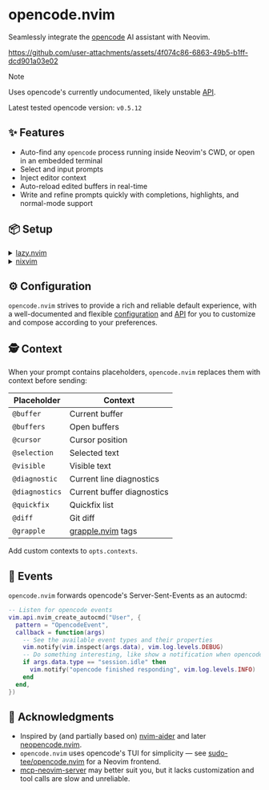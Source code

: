 # opencode.nvim

Seamlessly integrate the [opencode](https://github.com/sst/opencode) AI assistant with Neovim.

https://github.com/user-attachments/assets/4f074c86-6863-49b5-b1ff-dcd901a03e02

> [!NOTE]
> Uses opencode's currently undocumented, likely unstable [API](https://github.com/sst/opencode/blob/dev/packages/opencode/src/server/server.ts).
>
> Latest tested opencode version: `v0.5.12`

## ✨ Features

- Auto-find any `opencode` process running inside Neovim's CWD, or open in an embedded terminal
- Select and input prompts
- Inject editor context
- Auto-reload edited buffers in real-time
- Write and refine prompts quickly with completions, highlights, and normal-mode support

## 📦 Setup

<details>
<summary><a href="https://github.com/folke/lazy.nvim">lazy.nvim</a></summary>

```lua
{
  'NickvanDyke/opencode.nvim',
  dependencies = {
    -- Recommended for better prompt input, and required to use opencode.nvim's embedded terminal. Otherwise optional.
    { 'folke/snacks.nvim', opts = { input = { enabled = true } } },
  },
  ---@type opencode.Opts
  opts = {
    -- Your configuration, if any
  },
  keys = {
    -- Recommended keymaps
    { '<leader>oA', function() require('opencode').ask() end, desc = 'Ask opencode', },
    { '<leader>oa', function() require('opencode').ask('@cursor: ') end, desc = 'Ask opencode about this', mode = 'n', },
    { '<leader>oa', function() require('opencode').ask('@selection: ') end, desc = 'Ask opencode about selection', mode = 'v', },
    { '<leader>ot', function() require('opencode').toggle() end, desc = 'Toggle embedded opencode', },
    { '<leader>on', function() require('opencode').command('session_new') end, desc = 'New session', },
    { '<leader>oy', function() require('opencode').command('messages_copy') end, desc = 'Copy last message', },
    { '<S-C-u>',    function() require('opencode').command('messages_half_page_up') end, desc = 'Scroll messages up', },
    { '<S-C-d>',    function() require('opencode').command('messages_half_page_down') end, desc = 'Scroll messages down', },
    { '<leader>op', function() require('opencode').select_prompt() end, desc = 'Select prompt', mode = { 'n', 'v', }, },
    -- Example: keymap for custom prompt
    { '<leader>oe', function() require('opencode').prompt("Explain @cursor and its context") end, desc = "Explain code near cursor", },
  },
}
```
</details>

<details>
<summary><a href="https://github.com/nix-community/nixvim">nixvim</a></summary>

```nix
programs.nixvim = {
  extraPlugins = [
    pkgs.vimPlugins.opencode-nvim
  ];
  keymaps = [
    { key = "<leader>ot"; action = "<cmd>lua require('opencode').toggle()<CR>"; }
    { key = "<leader>oa"; action = "<cmd>lua require('opencode').ask()<CR>"; mode = "n"; }
    { key = "<leader>oa"; action = "<cmd>lua require('opencode').ask('@selection: ')<CR>"; mode = "v"; }
    { key = "<leader>oe"; action = "<cmd>lua require('opencode').select_prompt()<CR>"; mode = ["n" "v"]; }
    { key = "<leader>on"; action = "<cmd>lua require('opencode').command('session_new')<CR>"; }
  ];
};
```
</details>

## ⚙️ Configuration

`opencode.nvim` strives to provide a rich and reliable default experience, with a well-documented and flexible [configuration](./lua/opencode/config.lua#L16) and [API](./lua/opencode.lua) for you to customize and compose according to your preferences.

## 🕵️ Context

When your prompt contains placeholders, `opencode.nvim` replaces them with context before sending:

| Placeholder | Context |
| - | - |
| `@buffer` | Current buffer |
| `@buffers` | Open buffers |
| `@cursor` | Cursor position |
| `@selection` | Selected text |
| `@visible` | Visible text |
| `@diagnostic` | Current line diagnostics |
| `@diagnostics` | Current buffer diagnostics |
| `@quickfix` | Quickfix list |
| `@diff` | Git diff |
| `@grapple` | [grapple.nvim](https://github.com/cbochs/grapple.nvim) tags |

Add custom contexts to `opts.contexts`.

## 👀 Events

`opencode.nvim` forwards opencode's Server-Sent-Events as an autocmd:

```lua
-- Listen for opencode events
vim.api.nvim_create_autocmd("User", {
  pattern = "OpencodeEvent",
  callback = function(args)
    -- See the available event types and their properties
    vim.notify(vim.inspect(args.data), vim.log.levels.DEBUG)
    -- Do something interesting, like show a notification when opencode finishes responding
    if args.data.type == "session.idle" then
      vim.notify("opencode finished responding", vim.log.levels.INFO)
    end
  end,
})
```

## 🙏 Acknowledgments

- Inspired by (and partially based on) [nvim-aider](https://github.com/GeorgesAlkhouri/nvim-aider) and later [neopencode.nvim](https://github.com/loukotal/neopencode.nvim).
- `opencode.nvim` uses opencode's TUI for simplicity — see [sudo-tee/opencode.nvim](https://github.com/sudo-tee/opencode.nvim) for a Neovim frontend.
- [mcp-neovim-server](https://github.com/bigcodegen/mcp-neovim-server) may better suit you, but it lacks customization and tool calls are slow and unreliable.
